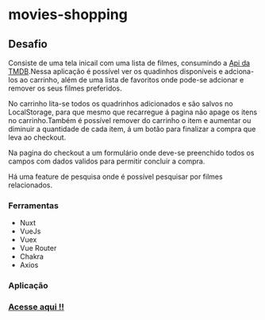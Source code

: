 # movies-shopping

## Desafio

Consiste de uma tela inicail com uma lista de filmes, consumindo a [Api da TMDB](https://developers.themoviedb.org/3/).Nessa aplicação é possível ver os quadinhos disponíveis e adciona-los ao carrinho, além de uma lista de favoritos onde pode-se adcionar e remover os seus filmes preferidos.

No carrinho lita-se todos os quadrinhos adicionados e são salvos no LocalStorage, para que mesmo que recarregue á pagina não apage os itens no carrinho.Também é possível remover do carrinho o item e aumentar ou diminuir a quantidade de cada item, á um botão para finalizar a compra que leva ao checkout.

Na pagina do checkout a um formulário onde deve-se preenchido todos os campos com dados validos para permitir concluir a compra.

Há uma feature de pesquisa onde é possível pesquisar por filmes relacionados.

### Ferramentas

- Nuxt
- VueJs
- Vuex
- Vue Router
- Chakra
- Axios

### Aplicação

### [Acesse aqui !!](https://shop-movies-emilly-almeida.vercel.app/)
